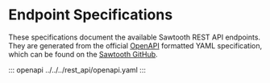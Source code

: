 # Endpoint Specifications

These specifications document the available Sawtooth REST API endpoints.
They are generated from the official
[OpenAPI](http://swagger.io/specification/) formatted YAML
specification, which can be found on the [Sawtooth
GitHub](https://github.com/splintercommunity/sawtooth-core/blob/master/rest_api/openapi.yaml).

::: openapi
../../../rest_api/openapi.yaml
:::

<!--
  Licensed under Creative Commons Attribution 4.0 International License
  https://creativecommons.org/licenses/by/4.0/
-->
